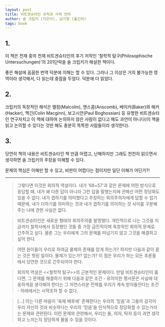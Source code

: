 ```yaml
---
layout: post
title: 비트겐슈타인 규칙과 사적 언어
author: 솔 크립키 (지은이), 남기창 (옮긴이)
tags: book
---
```


## 1.

이 책은 천재 중의 천재 비트겐슈타인의 후기 저작인 '철학적 탐구(Philosophische Untersuchungen)'의 201단락을 솔 크립키가 해설한 책이다.

좋은 해설에 꼼꼼한 번역 덕분에 이해는 할 수 있다. 그러나 그 이상은 거의 불가능한 영역이라 생각해서, 다 읽는데 중점을 두었다. 덕분에 다 읽었다. 

## 2.

크립키의 독창적인 해석은 맬컴(Malcolm), 앤스콤(Anscomb), 베이커(Baker)와 해커(Hacker), 맥긴(Colin Macginn), 보고시안(Paul Boghossian) 등 유명한 비트겐슈타인 연구자치고 이 책에 대하여 논의하지 않은 사람이 없다고 해도 과언이 아니다(이 책을 읽고 논의할 수 있다는 것만 해도 충분히 똑똑한 사람들이라 생각한다).

## 3.

당연히 책의 내용은 비트겐슈타인 책 만큼 어렵고, 난해하지만 그래도 천천히 읽으면서 생각하면 솔 크립키의 주장을 이해할 수 있다. 

문제의 핵심은 이해만 할 수 있고, 비판이 어렵다는 점이지만 일단 이해가 어딘가?!

----

> 그렇다면 이것은 회의적 역설이다. 내가 '68+57'과 같은 문제에 어떤 방식으로 응답할 때, 내가 왜 다른 답이 아니라 그런 답을 말했는지에 관해선 어떤 정당화도 있을 수 없다. 내가 겹하기를 의미했다고 주장하는 회의주의자에게 답할 수 업기 때문에, 내가 더하기를 의미하는 것과 내가 겹하기를 의미하는 것 사이를 구분해 주는 나에 관한 사실은 없다.

> 비트겐슈타인은 새로운 형태의 회의주의를 발명했다. 개인적으로 나는 그것을 지금까지 철학사에서 등장했던 것들 중 가장 급진적이며 독창적인 회의적 문제로 간주하고 싶다. 믈론 그는 우리에게 그의 문제를 떠넘기지 않고 그것을 해결하고 싶어 한다.

> 어떤 원이들이 우리로 하여금 물체의 존재를 믿게 하는가? 하지만 다음과 같이 묻는 것은 헛된 일이다. 물체가 있는가? 없는가? 이 점은 우리가 하는 모든 추론들에서 당연한 것으로 간주되어야 한다.

> 회의적 역설은 <<철학적 탐구>>의 근본적인 문제이다. 만일 비트겐슈타인이 옳다면, 그 문제를 해결하기 위해 다음과 같은 조건 - 유의미한 평서문은 사실에 대응하게끔 생각해야 한다는 그 자연스러운 전제를 우리가 계속 받아들인다는 조건 - 아래에서는 시작조차 할 수 없다.

> [...] 이는 다른 마음이 '육체 배후에' 존재한다는 우리의 '믿음'과 그들의 감각이 우리 자신의 것과 비슷하다는 우리의 '믿음'을 인식적으로 정당화할 수 있는가라는 문제와 관련된다. 이런 문제와 관련해서, 우리는 돌, 의자, 탁자 등이 과연 생각하고 느끼는지 정당하게 물을 수 있을 것이다.
